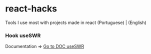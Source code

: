 # react-hacks
Tools I use most with projects made in react
(Portuguese) | (English)

### Hook useSWR
Documentation => [Go to DOC useSWR](https://swr.vercel.app "useSWR Documentation")
